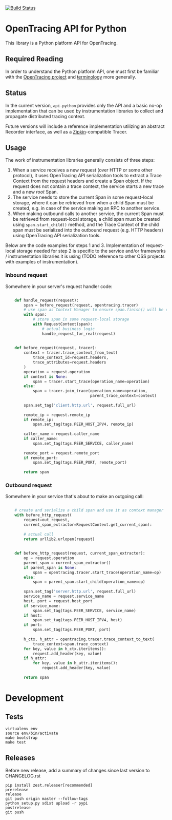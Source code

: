 [![Build Status](https://travis-ci.org/opentracing/opentracing-python.svg?branch=master)](https://travis-ci.org/opentracing/opentracing-python)

# OpenTracing API for Python

This library is a Python platform API for OpenTracing.

## Required Reading

In order to understand the Python platform API, one must first be familiar with
the [OpenTracing project](http://opentracing.io) and
[terminology](http://opentracing.io/spec/) more generally.

## Status

In the current version, `api-python` provides only the API and a 
basic no-op implementation that can be used by instrumentation libraries to 
collect and propagate distributed tracing context.

Future versions will include a reference implementation utilizing an 
abstract Recorder interface, as well as a 
[Zipkin](http://openzipkin.github.io)-compatible Tracer.

## Usage

The work of instrumentation libraries generally consists of three steps:

1. When a service receives a new request (over HTTP or some other protocol),
it uses OpenTracing API serialization tools to extract a Trace Context 
from the request headers and create a Span object. If the request does
not contain a trace context, the service starts a new trace and a new 
*root* Span.
2. The service needs to store the current Span in some request-local storage,
where it can be retrieved from when a child Span must be created, e.g. in 
case of the service making an RPC to another service.
3. When making outbound calls to another service, the current Span must be 
retrieved from request-local storage, a child span must be created using
`span.start_child()` method, and the Trace Context of the child span must
be serialized into the outbound request (e.g. HTTP headers) using 
OpenTracing API serialization tools.

Below are the code examples for steps 1 and 3. Implementation of 
request-local storage needed for step 2 is specific to the service and/or 
frameworks / instrumentation libraries it is using (TODO reference to other
OSS projects with examples of instrumentation).

### Inbound request

Somewhere in your server's request handler code:

```python

    def handle_request(request):
        span = before_request(request, opentracing.tracer)
        # use span as Context Manager to ensure span.finish() will be called
        with span:
            # store span in some request-local storage
            with RequestContext(span):
                # actual business logic
                handle_request_for_real(request)
        
    
    def before_request(request, tracer):
        context = tracer.trace_context_from_text(
            trace_context_id=request.headers, 
            trace_attributes=request.headers
        )
        operation = request.operation
        if context is None:
            span = tracer.start_trace(operation_name=operation)
        else:
            span = tracer.join_trace(operation_name=operation,
                                     parent_trace_context=context)
    
        span.set_tag('client.http.url', request.full_url)
    
        remote_ip = request.remote_ip
        if remote_ip:
            span.set_tag(tags.PEER_HOST_IPV4, remote_ip)
    
        caller_name = request.caller_name
        if caller_name:
            span.set_tag(tags.PEER_SERVICE, caller_name)
    
        remote_port = request.remote_port
        if remote_port:
            span.set_tag(tags.PEER_PORT, remote_port)
    
        return span
```

### Outbound request

Somewhere in your service that's about to make an outgoing call:

```python

    # create and serialize a child span and use it as context manager
    with before_http_request(
        request=out_request,
        current_span_extractor=RequestContext.get_current_span):
    
        # actual call
        return urllib2.urlopen(request)
    
    
    def before_http_request(request, current_span_extractor):
        op = request.operation
        parent_span = current_span_extractor()
        if parent_span is None:
            span = opentracing.tracer.start_trace(operation_name=op)
        else:
            span = parent_span.start_child(operation_name=op)
    
        span.set_tag('server.http.url', request.full_url)
        service_name = request.service_name
        host, port = request.host_port
        if service_name:
            span.set_tag(tags.PEER_SERVICE, service_name)
        if host:
            span.set_tag(tags.PEER_HOST_IPV4, host)
        if port:
            span.set_tag(tags.PEER_PORT, port)
    
        h_ctx, h_attr = opentracing.tracer.trace_context_to_text(
            trace_context=span.trace_context)
        for key, value in h_ctx.iteritems():
            request.add_header(key, value)
        if h_attr:
            for key, value in h_attr.iteritems():
                request.add_header(key, value)
    
        return span
```

# Development

## Tests

```
virtualenv env
source env/bin/activate
make bootstrap
make test
```

## Releases

Before new release, add a summary of changes since last version to CHANGELOG.rst

```
pip install zest.releaser[recommended]
prerelease
release
git push origin master --follow-tags
python setup.py sdist upload -r pypi
postrelease
git push
```

